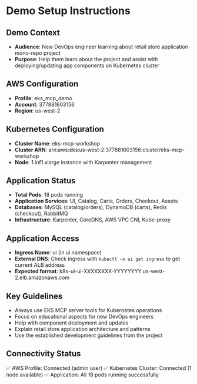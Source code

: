 # Demo Setup Instructions

## Demo Context
- **Audience**: New DevOps engineer learning about retail store application mono-repo project
- **Purpose**: Help them learn about the project and assist with deploying/updating app components on Kubernetes cluster

## AWS Configuration
- **Profile**: eks_mcp_demo
- **Account**: 377881603156
- **Region**: us-west-2

## Kubernetes Configuration
- **Cluster Name**: eks-mcp-workshop
- **Cluster ARN**: arn:aws:eks:us-west-2:377881603156:cluster/eks-mcp-workshop
- **Node**: 1 inf1.xlarge instance with Karpenter management

## Application Status
- **Total Pods**: 18 pods running
- **Application Services**: UI, Catalog, Carts, Orders, Checkout, Assets
- **Databases**: MySQL (catalog/orders), DynamoDB (carts), Redis (checkout), RabbitMQ
- **Infrastructure**: Karpenter, CoreDNS, AWS VPC CNI, Kube-proxy

## Application Access
- **Ingress Name**: ui (in ui namespace)
- **External DNS**: Check ingress with `kubectl -n ui get ingress` to get current ALB address
- **Expected format**: k8s-ui-ui-XXXXXXXX-YYYYYYYY.us-west-2.elb.amazonaws.com

## Key Guidelines
- Always use EKS MCP server tools for Kubernetes operations
- Focus on educational aspects for new DevOps engineers
- Help with component deployment and updates
- Explain retail store application architecture and patterns
- Use the established development guidelines from the project

## Connectivity Status
✅ AWS Profile: Connected (admin user)
✅ Kubernetes Cluster: Connected (1 node available)
✅ Application: All 18 pods running successfully
